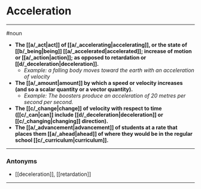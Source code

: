 # Acceleration
---
#noun
- **The [[a/_act|act]] of [[a/_accelerating|accelerating]], or the state of [[b/_being|being]] [[a/_accelerated|accelerated]]; increase of motion or [[a/_action|action]]; as opposed to retardation or [[d/_deceleration|deceleration]].**
	- _Example: a falling body moves toward the earth with an acceleration of velocity_
- **The [[a/_amount|amount]] by which a speed or velocity increases (and so a scalar quantity or a vector quantity).**
	- _Example: The boosters produce an acceleration of 20 metres per second per second._
- **The [[c/_change|change]] of velocity with respect to time ([[c/_can|can]] include [[d/_deceleration|deceleration]] or [[c/_changing|changing]] direction).**
- **The [[a/_advancement|advancement]] of students at a rate that places them [[a/_ahead|ahead]] of where they would be in the regular school [[c/_curriculum|curriculum]].**
---
### Antonyms
- [[deceleration]], [[retardation]]
---
